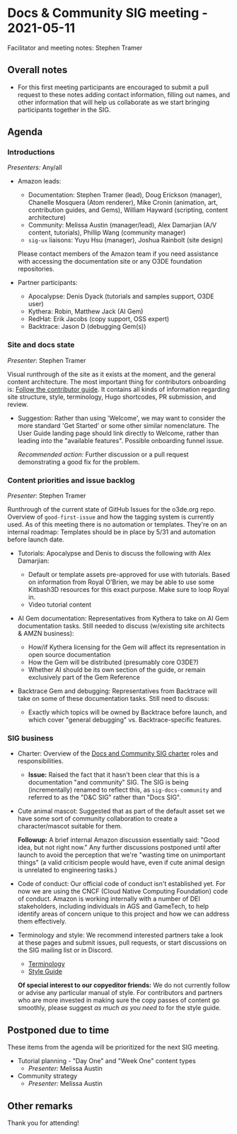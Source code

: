 # Docs & Community SIG meeting - 2021-05-11

Facilitator and meeting notes: Stephen Tramer

## Overall notes

* For this first meeting participants are encouraged to submit a pull request to these notes adding contact information, filling out names, and
other information that will help us collaborate as we start bringing participants together in the SIG.

## Agenda

### Introductions

*Presenters:* Any/all

* Amazon leads:
  * Documentation: Stephen Tramer (lead), Doug Erickson (manager), Chanelle Mosquera (Atom renderer), Mike Cronin (animation, art, contribution guides, and Gems), William Hayward (scripting, content architecture)
  * Community: Melissa Austin (manager/lead), Alex Damarjian (A/V content, tutorials), Phillip Wang (community manager)
  * `sig-ux` liaisons: Yuyu Hsu (manager), Joshua Rainbolt (site design)

  Please contact members of the Amazon team if you need assistance with accessing the documentation site or any O3DE foundation repositories.

* Partner participants:
  * Apocalypse: Denis Dyack (tutorials and samples support, O3DE user)
  * Kythera: Robin, Matthew Jack (AI Gem)
  * RedHat: Erik Jacobs (copy support, OSS expert)
  * Backtrace: Jason D (debugging Gem(s))

### Site and docs state

*Presenter*: Stephen Tramer

Visual runthrough of the site as it exists at the moment, and the general content architecture. The most important thing for contributors onboarding is: [Follow the contributor guide](https://o3deorg.netlify.app/docs/contributing/). It contains all kinds of information regarding site structure, style, terminology, Hugo shortcodes, PR submission, and review.

* Suggestion: Rather than using 'Welcome', we may want to consider the more standard 'Get Started' or some other similar nomenclature. The User Guide landing page should 
  link directly to Welcome, rather than leading into the "available features". Possible onboarding funnel issue.

  *Recommended action:* Further discussion or a pull request demonstrating a good fix for the problem.

### Content priorities and issue backlog

*Presenter*: Stephen Tramer

Runthrough of the current state of GitHub Issues for the o3de.org repo. Overview of `good-first-issue` and how the tagging system is currently used. As of this meeting there
is no automation or templates. They're on an internal roadmap: Templates should be in place by 5/31 and automation before launch date.

* Tutorials: Apocalypse and Denis to discuss the following with Alex Damarjian:
  * Default or template assets pre-approved for use with tutorials. Based on information from Royal O'Brien, we may be able to use some Kitbash3D resources for this
    exact purpose. Make sure to loop Royal in.
  * Video tutorial content

* AI Gem documentation: Representatives from Kythera to take on AI Gem documentation tasks. Still needed to discuss (w/existing site architects & AMZN business):
  * How/if Kythera licensing for the Gem will affect its representation in open source documentation
  * How the Gem will be distributed (presumably core O3DE?)
  * Whether AI should be its own section of the guide, or remain exclusively part of the Gem Reference

* Backtrace Gem and debugging: Representatives from Backtrace will take on some of these documentation tasks. Still need to discuss:
  * Exactly which topics will be owned by Backtrace before launch, and which cover "general debugging" vs. Backtrace-specific features.

### SIG business

* Charter: Overview of the [Docs and Community SIG charter](https://github.com/o3de/foundation/blob/master/sigs/sig-docs/sig-docs-community-charter.md) roles and responsibilities.
  * **Issue:** Raised the fact that it hasn't been clear that this is a documentation "and community" SIG. The SIG is being (incrementally) renamed to reflect this, as
    `sig-docs-community` and referred to as the "D&C SIG" rather than "Docs SIG".

* Cute animal mascot: Suggested that as part of the default asset set we have some sort of community collaboration to create a character/mascot suitable
  for them.
  
  **Followup:** A brief internal Amazon discussion essentially said: "Good idea, but not right now." Any further discussions postponed until after launch to avoid
  the perception that we're "wasting time on unimportant things" (a valid criticism people would have, even if cute animal design is unrelated to engineering tasks.)

* Code of conduct: Our official code of conduct isn't established yet. For now we are using the CNCF (Cloud Native Computing Foundation) code of conduct. Amazon is working
  internally with a number of DEI stakeholders, including individuals in AGS and GameTech, to help identify areas of concern unique to this project and how we can address
  them effectively.

* Terminology and style: We recommend interested partners take a look at these pages and submit issues, pull requests, or start discussions on the SIG mailing list or in Discord.
  * [Terminology](https://o3deorg.netlify.app/docs/contributing/to-docs/terminology/)
  * [Style Guide](https://o3deorg.netlify.app/docs/contributing/to-docs/style-guide/)

  **Of special interest to our copyeditor friends:** We do not currently follow or advise any particular manual of style. For contributors and partners who are more invested
  in making sure the copy passes of content go smoothly, please suggest _as much as you need to_ for the style guide.

## Postponed due to time

These items from the agenda will be prioritized for the next SIG meeting.

* Tutorial planning - "Day One" and "Week One" content types
  * *Presenter:* Melissa Austin
* Community strategy
  * *Presenter:* Melissa Austin

## Other remarks

Thank you for attending!
